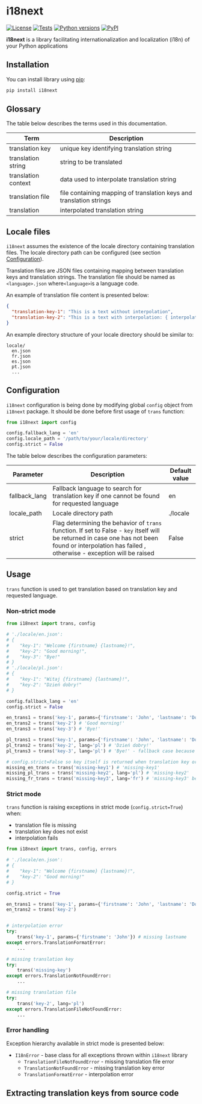 # i18next

[![License](https://img.shields.io/github/license/lemon-markets/pip-i18n-turbo
)](./LICENSE)
[![Tests](https://img.shields.io/github/workflow/status/lemon-markets/pip-i18n-turbo/tests/main?label=tests)](https://github.com/lemon-markets/sdk-python/actions)
[![Python versions](https://img.shields.io/pypi/pyversions/pip-i18n-turbo.svg)](https://pypi.python.org/pypi/i18next/)
[![PyPI](https://img.shields.io/pypi/v/i18next)](https://pypi.python.org/pypi/i18-next/)

**i18next** is a library facilitating internationalization and localization (i18n) of your Python applications

## Installation

You can install library using [pip](http://pypi.python.org/pypi/pip):

```bash
pip install i18next
```

## Glossary

The table below describes the terms used in this documentation.

| Term                | Description                                                         |
|---------------------|---------------------------------------------------------------------|
| translation key     | unique key identifying translation string                           |
| translation string  | string to be translated                                             |
| translation context | data used to interpolate translation string                         |
| translation file    | file containing mapping of translation keys and translation strings |
| translation         | interpolated translation string                                     |

## Locale files

`i18next` assumes the existence of the locale directory containing translation files. The locale directory path can be
configured (see section [Configuration](#configuration)).

Translation files are JSON files containing mapping between translation keys and translation strings.
The translation file should be named as `<language>.json` where` <language> `is a language code.

An example of translation file content is presented below:

```json
{
  "translation-key-1": "This is a text without interpolation",
  "translation-key-2": "This is a text with interpolation: { interpolated-value }"
}
```

An example directory structure of your locale directory should be similar to:

```
locale/
  en.json
  fr.json
  es.json
  pt.json
  ...
```

## Configuration

`i18next` configuration is being done by modifying global `config` object from `i18next` package.
It should be done before first usage of `trans` function:

```python
from i18next import config

config.fallback_lang = 'en'
config.locale_path = '/path/to/your/locale/directory'
config.strict = False
```

The table below describes the configuration parameters:

| Parameter     | Description                                                                                                                                                                                          | Default value |
|---------------|------------------------------------------------------------------------------------------------------------------------------------------------------------------------------------------------------|---------------|
| fallback_lang | Fallback language to search for translation key if one cannot be found for requested language                                                                                                        | en            |
| locale_path   | Locale directory path                                                                                                                                                                                | ./locale      |
| strict        | Flag determining the behavior of `trans` function. If set to False - `key` itself will be returned in case one has not been found or interpolation has failed , otherwise - exception will be raised | False         |

## Usage

`trans` function is used to get translation based on translation key and requested language.

### Non-strict mode

```python
from i18next import trans, config

# './locale/en.json':
# {
#    "key-1": "Welcome {firstname} {lastname}!",
#    "key-2": "Good morning!",
#    "key-3": "Bye!"
# }
# './locale/pl.json':
# {
#    "key-1": "Witaj {firstname} {lastname}!",
#    "key-2": "Dzień dobry!"
# }

config.fallback_lang = 'en'
config.strict = False

en_trans1 = trans('key-1', params={'firstname': 'John', 'lastname': 'Doe'}) # 'Welcome John Doe!'
en_trans2 = trans('key-2') # 'Good morning!'
en_trans3 = trans('key-3') # 'Bye!'

pl_trans1 = trans('key-1', params={'firstname': 'John', 'lastname': 'Doe'}, lang='pl') # 'Witaj John Doe!'
pl_trans2 = trans('key-2', lang='pl') # 'Dzień dobry!'
pl_trans3 = trans('key-3', lang='pl') # 'Bye!' - fallback case because of missing 'key-3' in pl translation

# config.strict=False so key itself is returned when translation key or file is missing
missing_en_trans = trans('missing-key1') # 'missing-key1'
missing_pl_trans = trans('missing-key2', lang='pl') # 'missing-key2'
missing_fr_trans = trans('missing-key3', lang='fr') # 'missing-key3' because translation file is missing
```

### Strict mode

`trans` function is raising exceptions in strict mode (`config.strict=True`) when:

- translation file is missing
- translation key does not exist
- interpolation fails

```python
from i18next import trans, config, errors

# './locale/en.json':
# {
#    "key-1": "Welcome {firstname} {lastname}!",
#    "key-2": "Good morning!"
# }

config.strict = True

en_trans1 = trans('key-1', params={'firstname': 'John', 'lastname': 'Doe'}) # 'Welcome John Doe!'
en_trans2 = trans('key-2')                                                  # 'Good morning!'


# interpolation error
try:
    trans('key-1', params={'firstname': 'John'}) # missing lastname
except errors.TranslationFormatError:
    ...

# missing translation key
try:
    trans('missing-key')
except errors.TranslationNotFoundError:
    ...

# missing translation file
try:
    trans('key-2', lang='pl')
except errors.TranslationFileNotFoundError:
    ...
```

### Error handling

Exception hierarchy available in strict mode is presented below:

- `I18nError` - base class for all exceptions thrown within `i18next` library
  - `TranslationFileNotFoundError` - missing translation file error
  - `TranslationNotFoundError` - missing translation key error
  - `TranslationFormatError` - interpolation error

## Extracting translation keys from source code

